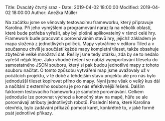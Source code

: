 Title: Dvacátý čtvrtý sraz - 
Date: 2019-04-02 18:00:00
Modified: 2019-04-02 18:00:00
Author: Anežka Müller

Na začátku jsme se věnovaly testovacímu frameworku, který připravuje Karolina. Při jeho vymýšlení a programování narazila na několik oblastí, které bude potřeba vyřešit, aby byl plošně aplikovatelný v rámci celé hry.
Framework bude pracovat s porovnáváním stavů hry, jejichž základem je mapa složená z jednotlivých políček. Mapy vytváříme v editoru Tiled a v současnou chvíli je součástí každé mapy kompletní tileset, takže obsahuje zbytečně velké množství dat. Řešily jsme tedy otázku, zda by se to nedalo vyřešit nějak lépe. Jako vhodné řešení se nabízí vyexportování tilesetu do samostatného JSON souboru, který si pak budou jednotlivé mapy z tohoto souboru načítat. O tomto způsobu vytváření map jsme uvažovaly už v počátcích projektu, v té době a tehdejším stavu projektu ale pro nás bylo jednodušší tileset kopírovat přímo do mapy. Nyní jsme však o velký kus dál a načítání z externího souboru je pro nás efektivnější řešení. 
Dalším faktorem testovacího frameworku je samotné porovnávání. Celkem jednoduše lze porovnat výchozí a konečný stav na mapě, hůře se ale porovnávají atributy jednotlivých robotů. 
Poslední téma, které Karolina otevřela, bylo zadávání příkazů pomocí karet, konkrétně to, v jaké formě psát jednotlivé příkazy. 
